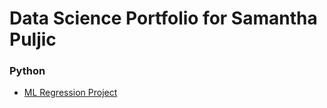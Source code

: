 # Data Science Portfolio for Samantha Puljic

### Python
- [ML Regression Project](https://github.com/sampuljic/MLRegression/blob/main/README.md)

